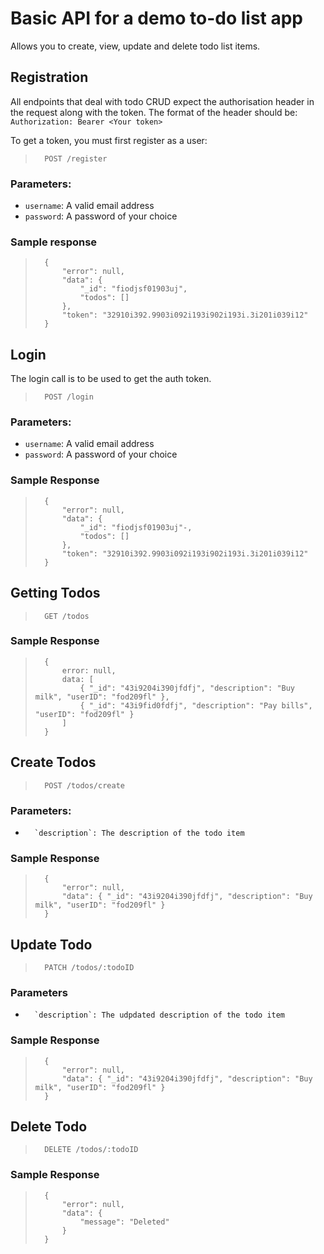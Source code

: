 # Basic API for a demo to-do list app

Allows you to create, view, update and delete todo list items.

## Registration
All endpoints that deal with todo CRUD expect the authorisation header in the request along with the token. The format of the header should be: `Authorization: Bearer <Your token>`

To get a token, you must first register as a user:

>		POST /register

### Parameters:
-	`username`: A valid email address
-	`password`: A password of your choice

### Sample response
>		{
>			"error": null,
>			"data": {
>				"_id": "fiodjsf01903uj",
>				"todos": []
>			},
>			"token": "32910i392.9903i092i193i902i193i.3i201i039i12"
>		}

## Login
The login call is to be used to get the auth token.

>		POST /login

### Parameters:
-	`username`: A valid email address
-	`password`: A password of your choice

### Sample Response
>		{
>			"error": null,
>			"data": {
>				"_id": "fiodjsf01903uj"-,
>				"todos": []
>			},
>			"token": "32910i392.9903i092i193i902i193i.3i201i039i12"
>		}

## Getting Todos

>		GET /todos

### Sample Response
>		{
>			error: null,
>			data: [
>				{ "_id": "43i9204i390jfdfj", "description": "Buy milk", "userID": "fod209fl" },
>				{ "_id": "43i9fid0fdfj", "description": "Pay bills", "userID": "fod209fl" }
>			]
>		}

## Create Todos

>		POST /todos/create

### Parameters:
-		`description`: The description of the todo item

### Sample Response

>		{
>			"error": null,
>			"data": { "_id": "43i9204i390jfdfj", "description": "Buy milk", "userID": "fod209fl" }
>		}

## Update Todo
>		PATCH /todos/:todoID

### Parameters
-		`description`: The udpdated description of the todo item

### Sample Response
>		{
>			"error": null,
>			"data": { "_id": "43i9204i390jfdfj", "description": "Buy milk", "userID": "fod209fl" }
>		}

## Delete Todo

>		DELETE /todos/:todoID

### Sample Response
>		{
>			"error": null,
>			"data": {
>				"message": "Deleted"
>			}
>		}
